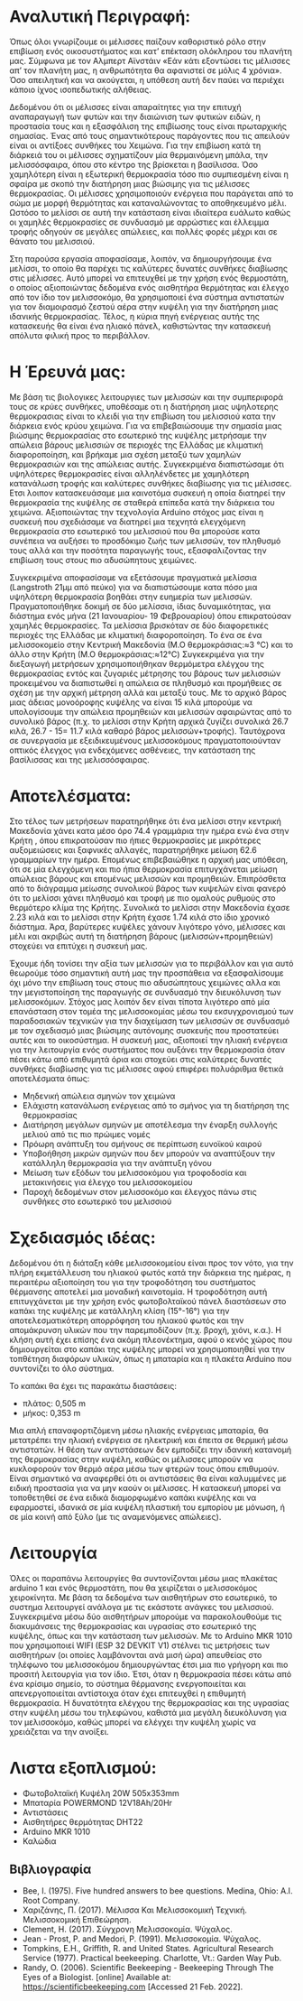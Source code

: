 # Αναλυτική Περιγραφή:
Όπως όλοι γνωρίζουμε οι μέλισσες παίζουν καθοριστικό ρόλο στην επιβίωση ενός οικοσυστήματος και κατ’ επέκταση ολόκληρου του πλανήτη μας. Σύμφωνα με τον Αλμπερτ Αϊνστάιν «Εάν κάτι εξοντώσει τις μέλισσες απ’ τον πλανήτη μας, η ανθρωπότητα θα αφανιστεί σε μόλις 4 χρόνια». Όσο απειλητική και να ακούγεται, η υπόθεση αυτή δεν παύει να περιέχει κάποιο ίχνος ισοπεδωτικής αλήθειας.  
 
Δεδομένου ότι οι μέλισσες είναι απαραίτητες για την επιτυχή αναπαραγωγή των φυτών και την διαιώνιση των φυτικών ειδών, η προστασία τους και η εξασφάλιση της επιβίωσης τους είναι πρωταρχικής σημασίας. Ένας από τους σημαντικότερους παράγοντες που τις απειλούν είναι οι αντίξοες συνθήκες του Χειμώνα. Για την επιβίωση κατά τη διάρκειά του οι μέλισσες σχηματίζουν μία θερμαινόμενη μπάλα, την μελισσόσφαιρα, όπου στο κέντρο της βρίσκεται η βασίλισσα. Όσο χαμηλότερη είναι η εξωτερική θερμοκρασία τόσο πιο συμπιεσμένη είναι η σφαίρα με σκοπό την διατήρηση μιας βιώσιμης για τις μέλισσες θερμοκρασίας. Οι μέλισσες χρησιμοποιούν ενέργεια που παράγεται από το σώμα με μορφή θερμότητας και καταναλώνοντας το αποθηκευμένο μέλι. Ωστόσο το μελίσσι σε αυτή την κατάσταση είναι ιδιαίτερα ευάλωτο καθώς οι χαμηλές θερμοκρασίες σε συνδυασμό με αρρώστιες και έλλειμμα τροφής οδηγούν σε μεγάλες απώλειες, και πολλές φορές μέχρι και σε θάνατο του μελισσιού.
 
Στη παρούσα εργασία αποφασίσαμε, λοιπόν, να δημιουργήσουμε ένα μελίσσι, το οποίο θα παρέχει τις καλύτερες δυνατές συνθήκες διαβίωσης στις μέλισσες. Αυτό μπορεί να επιτευχθεί με την χρήση ενός θερμοστάτη, ο οποίος αξιοποιώντας δεδομένα ενός αισθητήρα θερμότητας και έλεγχο από τον ίδιο τον μελισσοκόμο, θα χρησιμοποιεί ένα σύστημα αντιστατών για τον διαμοιρασμό ζεστού αέρα στην κυψέλη για την διατήρηση μιας ιδανικής θερμοκρασίας. Τέλος, η κύρια πηγή ενέργειας αυτής της κατασκευής θα είναι ένα ηλιακό πάνελ, καθιστώντας την κατασκευή απόλυτα φιλική προς το περιβάλλον.
   
   # Η Έρευνά μας: 
   Με βάση τις βιολογικες λειτουργιες των μελισσών και την συμπεριφορά τους σε κρύες συνθήκες, υποθέσαμε οτι η διατήρηση μιας υψηλοτερης θερμοκρασιας είναι το κλειδί για την επιβίωση του μελισσιού κατα την διάρκεια ενός κρύου χειμώνα. Για να επιβεβαιώσουμε την σημασία μιας βιώσιμης θερμοκρασίας στο εσωτερικό της κυψέλης μετρήσαμε την απώλεια βάρους μελισσιών σε περιοχές της Ελλάδας με κλιματική διαφοροποίηση, και βρήκαμε μια σχέση μεταξύ των χαμηλών θερμοκρασιών και της απώλειας αυτής. Συγκεκριμένα διαπιστώσαμε ότι υψηλότερες θερμοκρασίες είναι αλληλένδετες με χαμηλότερη κατανάλωση τροφής και καλύτερες συνθήκες διαβίωσης για τις μέλισσες. Ετσι λοιπον κατασκευάσαμε μια καινοτόμα συσκευή η οποία διατηρεί την θερμοκρασία της κυψέλης σε σταθερά επίπεδα κατά την διάρκεια του χειμώνα. Αξιοποιώντας την τεχνολογία Arduino στόχος μας είναι η συσκευή που σχεδιάσαμε να διατηρεί μια τεχνητά ελεγχόμενη θερμοκρασία στο εσωτερικό του μελισσιού που θα μπορούσε κατα συνέπεια να αυξήσει  το προσδόκιμο ζωής των μελισσών, τον πληθυσμό τους αλλά και την ποσότητα παραγωγής τους, εξασφαλιζοντας την επιβίωση τους στους πιο αδυσώπητους χειμώνες. 

Συγκεκριμένα αποφασίσαμε να εξετάσουμε πραγματικά μελίσσια (Langstroth 21μμ από πεύκο) για  να διαπιστώσουμε κατα πόσο μια υψηλότερη  θερμοκρασία βοηθάει στην ευημερία των μελισσών. Πραγματοποιήθηκε δοκιμή σε δύο μελίσσια, ίδιας δυναμικότητας, για διάστημα ενός μήνα (21 Ιανουαρίου- 19 Φεβρουαρίου) όπου επικρατούσαν χαμηλές θερμοκρασίες. Τα μελίσσια βρισκόταν σε δύο διαφορετικές περιοχές της Ελλάδας με κλιματική διαφοροποίηση. Το ένα σε ένα μελισσοκομείο στην Κεντρική Μακεδονία (Μ.Ο θερμοκράσιας:≈3 °C) και το άλλο στην Κρήτη (Μ.Ο θερμοκράσιας:≈12°C) Συγκεκριμένα για την διεξαγωγή μετρήσεων χρησιμοποιήθηκαν θερμόμετρα ελέγχου της θερμοκρασίας εντός και ζυγαριές μέτρησης του βάρους των μελισσιών προκειμένου να διαπιστωθεί η απώλεια σε πληθυσμό και προμήθειες σε σχέση με την αρχική μέτρηση αλλά και μεταξύ τους. Με το αρχικό βάρος μιας άδειας μονοόροφης κυψέλης να είναι 15 κιλά μπορούμε να υπολογίσουμε την απώλεια προμηθειών και μελισσών αφαιρώντας από το συνολικό βάρος (π.χ. το μελίσσι στην Κρήτη αρχικά ζυγίζει συνολικά 26.7 κιλά, 26.7 - 15= 11.7 κιλά καθαρό βάρος μελισσών+τροφής). Ταυτόχρονα σε συνεργασία με εξειδικευμένους μελισσοκόμους πραγματοποιούνταν οπτικός έλεγχος για ενδεχόμενες ασθένειες, την κατάσταση της βασίλισσας και της μελισσόσφαιρας. 

# Αποτελέσματα:

Στο τέλος των μετρήσεων παρατηρήθηκε ότι ένα μελίσσι στην κεντρική Μακεδονία χάνει κατα μέσο όρο 74.4 γραμμάρια την ημέρα ενώ ένα στην Κρήτη , όπου επικρατούσαν πιο ήπιες θερμοκρασίες με μικρότερες αυξομειώσεις και ξαφνικές αλλαγές, παρατηρήθηκε μείωση 62.6 γραμμαρίων την ημέρα. Επομένως επιβεβαιώθηκε η αρχική μας υπόθεση, ότι σε μία ελεγχόμενη και πιο ήπια θερμοκρασία επιτυγχάνεται μείωση απώλειας βάρους και επομένως μελισσών και προμηθειών. Επιπρόσθετα από το διάγραμμα μείωσης συνολικού βάρος των κυψελών είναι φανερό ότι το μελίσσι χάνει πληθυσμό και τροφή με πιο ομαλούς ρυθμούς στο θερμότερο κλίμα της Κρήτης. Συνολικά το μελίσσι στην Μακεδονία έχασε 2.23 κιλά και το μελίσσι στην Κρήτη έχασε 1.74 κιλά στο ίδιο χρονικό διάστημα. Άρα, βαρύτερες κυψέλες χάνουν λιγότερο γόνο, μέλισσες και μέλι και ακριβώς αυτή τη διατήρηση βάρους (μελισσών+προμηθειών) στοχεύει να επιτύχει η συσκευή μας.

Έχουμε ήδη τονίσει την αξία των μελισσών για το περιβάλλον και για αυτό θεωρούμε τόσο σημαντική αυτή μας την προσπάθεια να εξασφαλίσουμε όχι μόνο την επιβίωση τους στους πιο αδυσώπητους χειμώνες αλλα και την μεγιστοποίηση της παραγωγής σε συνδυασμό  την διευκόλυνση των μελισσοκόμων. Στόχος μας λοιπόν δεν είναι τίποτα λιγότερο από μία επανάσταση στον τομέα της μελισσοκομίας μέσω του εκσυγχρονισμού των παραδοσιακών τεχνικών για την διαχείμαση των μελισσών σε συνδυασμό με τον σχεδιασμό μιας βιώσιμης αυτόνομης συσκευής που προστατεύει αυτές και το οικοσύστημα. Η συσκευή μας, αξιοποιεί την ηλιακή ενέργεια για την λειτουργία ενός συστήματος που αυξάνει την θερμοκρασία όταν πέσει κάτω από επιθυμητά όρια και στοχεύει στις καλύτερες δυνατές συνθήκες διαβίωσης για τις μέλισσες αφού επιφέρει πολυάριθμα θετικά αποτελέσματα όπως: 
* Μηδενική απώλεια σμηνών τον χειμώνα
* Ελάχιστη κατανάλωση ενέργειας από το σμήνος για τη διατήρηση της θερμοκρασίας
* Διατήρηση μεγάλων σμηνών με αποτέλεσμα την έναρξη συλλογής μελιού από τις πιο πρώιμες νομές
* Πρόωρη ανάπτυξη του σμήνους σε περίπτωση ευνοϊκού καιρού
* Υποβοήθηση μικρών σμηνών που δεν μπορούν να αναπτύξουν την κατάλληλη θερμοκρασία για την ανάπτυξη γόνου
* Μείωση των εξόδων του μελισσοκόμου για τροφοδοσία και μετακινήσεις για έλεγχο του μελισσοκομείου
* Παροχή δεδομένων στον μελισσοκόμο και έλεγχος πάνω στις συνθήκες στο εσωτερικό του μελισσιού 

 
# Σχεδιασμός ιδέας:
 
Δεδομένου ότι η διάταξη κάθε μελισσοκομείου είναι προς τον νότο, για την πλήρη εκμετάλλευση του ηλιακού φωτός κατά την διάρκεια της ημέρας, η περαιτέρω αξιοποίηση του για την τροφοδότηση του συστήματος θέρμανσης αποτελεί μια μοναδική καινοτομία. Η τροφοδότηση αυτή επιτυγχάνεται με την χρήση ενός  φωτοβολταϊκού πάνελ διαστάσεων στο καπάκι της κυψέλης με κατάλληλη κλίση (15°-16°) για την αποτελεσματικότερη απορρόφηση του ηλιακού φωτός και την απομάκρυνση υλικών που την παρεμποδίζουν (π.χ. βροχή, χιόνι, κ.α.). Η κλήση αυτή έχει επίσης ένα ακόμη πλεονέκτημα, αφού ο κενός χώρος που δημιουργείται στο καπάκι της κυψέλης μπορεί να χρησιμοποιηθεί για την τοπθέτηση διαφόρων υλικών, όπως η μπαταρία και η πλακέτα Arduino που συντονίζει το όλο σύστημα.
 
Το καπάκι θα έχει τις παρακάτω διαστάσεις:
* πλάτος: 0,505 m
* μήκος: 0,353 m

 
Μια απλή επαναφορτιζόμενη μέσω ηλιακής ενέργειας μπαταρία, θα μετατρέπει την ηλιακή ενέργεια σε ηλεκτρική και έπειτα σε θερμική μέσω αντιστατών. Η θέση των αντιστάσεων δεν εμποδίζει την ιδανική κατανομή της θερμοκρασίας στην κυψέλη, καθώς οι μέλισσες μπορούν να κυκλοφορούν τον θερμό αέρα μέσω των φτερών τους όπου επιθυμούν. Είναι σημαντικό να αναφερθεί ότι οι αντιστάσεις θα είναι καλυμμένες με ειδική προστασία για να μην καούν οι μέλισσες. Η κατασκευή μπορεί να τοποθετηθεί σε ένα ειδικά διαμορφωμένο καπάκι κυψέλης και να εφαρμοστεί, ιδανικά σε μία κυψέλη πλαστική του εμπορίου με μόνωση, ή σε μία κοινή από ξύλο (με τις αναμενόμενες απώλειες).
 
 # Λειτουργία
Όλες οι παραπάνω λειτουργίες θα συντονίζονται μέσω μιας πλακέτας arduino 1 και ενός θερμοστάτη, που θα χειρίζεται ο μελισσοκόμος χειροκίνητα. Με βάση τα δεδομένα των αισθητήρων στο εσωτερικό, το συστημα λειτουργεί ανάλογα με τις εκάστοτε ανάγκες του μελισσιού. Συγκεκριμένα μέσω δύο αισθητήρων μπορούμε να παρακολουθούμε τις διακυμάνσεις της θερμοκρασίας και υγρασίας στο εσωτερικό της κυψέλης, όπως και την κατάσταση των μελισσών. Με το Arduino MKR 1010 που χρησιμοποιεί WIFI (ESP 32 DEVKIT V1) στέλνει τις μετρήσεις των αισθητήρων (οι οποίες λαμβάνονται ανά μισή ώρα) απευθείας στο τηλέφωνο του μελισσοκόμου δημιουργώντας έτσι μια πιο γρήγορη και πιο προσιτή λειτουργία για τον ίδιο. Έτσι, όταν η θερμοκρασία πέσει κάτω από ένα κρίσιμο σημείο, το σύστημα θέρμανσης ενεργοποιείται και απενεργοποιείται αντίστοιχα όταν έχει επιτευχθεί η επιθυμητή θερμοκρασία. Η δυνατότητα ελέγχου της θερμοκρασίας και της υγρασίας στην κυψέλη μέσω του τηλεφώνου, καθιστά μια μεγάλη διευκόλυνση για τον μελισσοκόμο, καθώς μπορεί να ελέγχει την κυψέλη χωρίς να χρειάζεται να την ανοίξει. 

# Λιστα εξοπλισμού:
* Φωτοβολταϊκή Κυψέλη 20W 505x353mm
* Μπαταρία POWERMOND 12V18Ah/20Hr
* Αντιστάσεις
* Αισθητήρες θερμότητας DHT22
* Arduino MKR 1010
* Καλώδια

## Βιβλιογραφία
* Bee, I. (1975). Five hundred answers to bee questions. Medina, Ohio: A.I. Root Company.
* Χαριζάνης, Π. (2017). Μέλισσα Και Μελισσοκομική Τεχνική. Μελισσοκομική Επιθεώρηση.
* Clement, H. (2017). Σύγχρονη Μελισσοκομία. Ψύχαλος.
* Jean - Prost, P. and Medori, P. (1991). Μελισσοκομία. Ψύχαλος.
* Tompkins, E.H., Griffith, R. and United States. Agricultural Research Service (1977). Practical beekeeping. Charlotte, Vt.: Garden Way Pub.
* Randy, O. (2006). Scientific Beekeeping - Beekeeping Through The Eyes of a Biologist. [online] Available at: https://scientificbeekeeping.com [Accessed 21 Feb. 2022].
